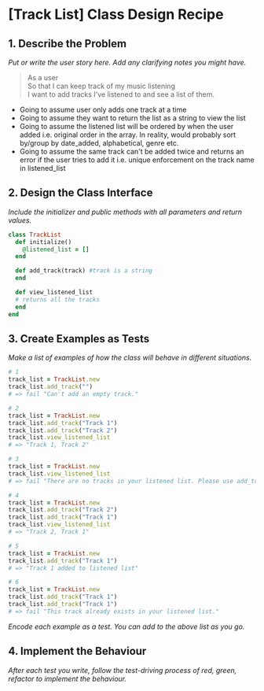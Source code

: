 # [Track List] Class Design Recipe

## 1. Describe the Problem

_Put or write the user story here. Add any clarifying notes you might have._

> As a user   
> So that I can keep track of my music listening    
> I want to add tracks I've listened to and see a list of them.

* Going to assume user only adds one track at a time
* Going to assume they want to return the list as a string to view the list
* Going to assume the listened list will be ordered by when the user added i.e. original order in the array. In reality, would probably sort by/group by date_added, alphabetical, genre etc.
* Going to assume the same track can't be added twice and returns an error if the user tries to add it i.e. unique enforcement on the track name in listened_list 

## 2. Design the Class Interface

_Include the initializer and public methods with all parameters and return values._

```ruby
class TrackList
  def initialize()
    @listened_list = []
  end

  def add_track(track) #track is a string
  end

  def view_listened_list
  # returns all the tracks
  end
end
```

## 3. Create Examples as Tests

_Make a list of examples of how the class will behave in different situations._

```ruby
# 1
track_list = TrackList.new
track_list.add_track("") 
# => fail "Can't add an empty track."

# 2
track_list = TrackList.new
track_list.add_track("Track 1")
track_list.add_track("Track 2")
track_list.view_listened_list
# => "Track 1, Track 2"

# 3 
track_list = TrackList.new
track_list.view_listened_list
# => fail "There are no tracks in your listened list. Please use add_track methods."

# 4
track_list = TrackList.new
track_list.add_track("Track 2")
track_list.add_track("Track 1")
track_list.view_listened_list
# => "Track 2, Track 1"

# 5
track_list = TrackList.new
track_list.add_track("Track 1")
# => "Track 1 added to listened list"

# 6
track_list = TrackList.new
track_list.add_track("Track 1")
track_list.add_track("Track 1") 
# => fail "This track already exists in your listened list."
```

_Encode each example as a test. You can add to the above list as you go._

## 4. Implement the Behaviour

_After each test you write, follow the test-driving process of red, green, refactor to implement the behaviour._